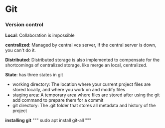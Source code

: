 # Git

### __Version control__

__Local__: Collaboration is impossible

__centralized__: Managed by central vcs server, If the central server is down, you can't do it.

__Distributed__: Distributed storage is also implemented to compensate for the shortcomings of centralized storage. like merge an local, centralized.

__State__: has three states in git
 * working directory: The location where your current project files are stored locally, and where you work on and modify files
 * staging area: A temporary area where files are stored after using the git add command to prepare them for a commit
 * git directory: The .git folder that stores all metadata and history of the project

__installing git__
"""
sudo apt install git-all
"""
